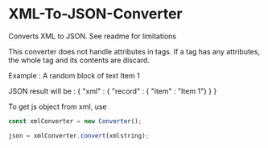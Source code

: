 # XML-To-JSON-Converter
Converts XML to JSON. See readme for limitations

This converter does not handle attributes in tags.
If a tag has any attributes, the whole tag and its contents are discard.

Example :
<xml>
  <tag id="123123">
    A random block of text
  </tag>
  <record>
    <item>Item 1</item>
  </record>
</xml>

JSON result will be :
{ "xml" : { "record" : { "item" : "Item 1"} } }


To get js object from xml, use
```javascript
const xmlConverter = new Converter();

json = xmlConverter.convert(xmlstring);
```
